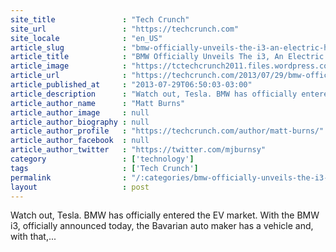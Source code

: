 ```yaml
---
site_title               : "Tech Crunch"
site_url                 : "https://techcrunch.com"
site_locale              : "en_US"
article_slug             : "bmw-officially-unveils-the-i3-an-electric-hot-hatch-with-a-s41k-starting-price"
article_title            : "BMW Officially Unveils The i3, An Electric Hot Hatch With A $41k Starting Price"
article_image            : "https://tctechcrunch2011.files.wordpress.com/2013/07/2014-bmw-i3-debut-079.jpg?w=764&h=400&crop=1"
article_url              : "https://techcrunch.com/2013/07/29/bmw-officially-unveils-the-i3-an-electric-hot-hatch-with-a-41k-starting-price/"
article_published_at     : "2013-07-29T06:50:03-03:00"
article_description      : "Watch out, Tesla. BMW has officially entered the EV market. With the BMW i3, officially announced today, the Bavarian auto maker has a vehicle and, with that,..."
article_author_name      : "Matt Burns"
article_author_image     : null
article_author_biography : null
article_author_profile   : "https://techcrunch.com/author/matt-burns/"
article_author_facebook  : null
article_author_twitter   : "https://twitter.com/mjburnsy"
category                 : ['technology']
tags                     : ['Tech Crunch']
permalink                : "/:categories/bmw-officially-unveils-the-i3-an-electric-hot-hatch-with-a-s41k-starting-price/"
layout                   : post
---
```


Watch out, Tesla. BMW has officially entered the EV market. With the BMW i3, officially announced today, the Bavarian auto maker has a vehicle and, with that,...
